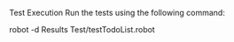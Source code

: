 Test Execution
Run the tests using the following command:

robot -d Results Test/testTodoList.robot
